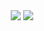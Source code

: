 <center>
  <img src="https://github-readme-stats.vercel.app/api?username=expelledboy&show_icons=true&theme=dark">
  </img>
  <a href="https://www.paypal.me/expelledboy">
    <img src="https://ionicabizau.github.io/badges/paypal.svg">
  </a>
</center>
